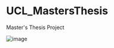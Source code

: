 # UCL_MastersThesis
Master's Thesis Project

![image](https://github.com/amritansh22jain/UCL_MastersThesis/assets/86362455/857ca8c8-437a-4b57-84be-585e8a658a87)

